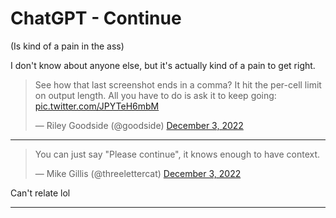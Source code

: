 # ChatGPT - Continue

(Is kind of a pain in the ass)

I don't know about anyone else, but it's actually kind of a pain to get right.

<blockquote class="twitter-tweet"><p lang="en" dir="ltr">See how that last screenshot ends in a comma? It hit the per-cell limit on output length. All you have to do is ask it to keep going: <a href="https://t.co/JPYTeH6mbM">pic.twitter.com/JPYTeH6mbM</a></p>&mdash; Riley Goodside (@goodside) <a href="https://twitter.com/goodside/status/1599094067534516225?ref_src=twsrc%5Etfw">December 3, 2022</a></blockquote>

---

<blockquote class="twitter-tweet"><p lang="en" dir="ltr">You can just say &quot;Please continue&quot;, it knows enough to have context.</p>&mdash; Mike Gillis (@threelettercat) <a href="https://twitter.com/threelettercat/status/1599110921841872896?ref_src=twsrc%5Etfw">December 3, 2022</a></blockquote>

Can't relate lol

---
